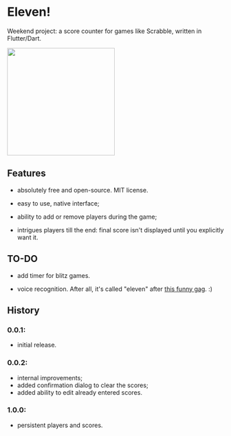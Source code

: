 # Eleven!

Weekend project: a score counter for games like Scrabble, written in Flutter/Dart.

[<img src="https://github.com/zmej-serow/eleven/blob/master/eleven.gif?raw=true" width="250"/>](https://github.com/zmej-serow/eleven/blob/master/eleven.gif?raw=true)

## Features
- absolutely free and open-source. MIT license.

- easy to use, native interface;

- ability to add or remove players during the game;

- intrigues players till the end: final score isn't displayed until you explicitly want it.

## TO-DO
- add timer for blitz games.

- voice recognition. After all, it's called "eleven" after [this funny gag](https://www.youtube.com/watch?v=G2Y0oqZOyl0). :)

## History
### 0.0.1:
- initial release.

### 0.0.2:
- internal improvements;
- added confirmation dialog to clear the scores;
- added ability to edit already entered scores.

### 1.0.0:
- persistent players and scores.
